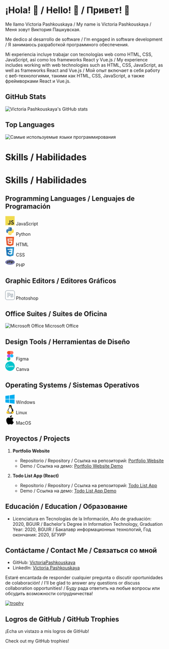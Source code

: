 # ¡Hola! 👋 / Hello! 👋 / Привет! 👋

Me llamo Victoria Pashkouskaya / My name is Victoria Pashkouskaya / Меня зовут Виктория Пашкувская. 

Me dedico al desarrollo de software / I'm engaged in software development / Я занимаюсь разработкой программного обеспечения. 

Mi experiencia incluye trabajar con tecnologías web como HTML, CSS, JavaScript, así como los frameworks React y Vue.js / My experience includes working with web technologies such as HTML, CSS, JavaScript, as well as frameworks React and Vue.js / Мой опыт включает в себя работу с веб-технологиями, такими как HTML, CSS, JavaScript, а также фреймворками React и Vue.js.

## GitHub Stats
![Victoria Pashkouskaya's GitHub stats](https://github-readme-stats.vercel.app/api?username=VictoriaPashkouskaya&show_icons=true&theme=radical&bg_color=000000&text_color=DC143C)

## Top Languages

![Самые используемые языки программирования](https://github-readme-stats.vercel.app/api/top-langs/?username=VictoriaPashkouskaya&layout=compact&bg_color=000000&text_color=DC143C)

# Skills / Habilidades

# Skills / Habilidades

## Programming Languages / Lenguajes de Programación

<img src="https://raw.githubusercontent.com/devicons/devicon/master/icons/javascript/javascript-original.svg" width="30" height="30" alt="JavaScript"> JavaScript  
<img src="https://raw.githubusercontent.com/devicons/devicon/master/icons/python/python-original.svg" width="30" height="30" alt="Python"> Python  
<img src="https://raw.githubusercontent.com/devicons/devicon/master/icons/html5/html5-original.svg" width="30" height="30" alt="HTML"> HTML  
<img src="https://raw.githubusercontent.com/devicons/devicon/master/icons/css3/css3-original.svg" width="30" height="30" alt="CSS"> CSS  
<img src="https://raw.githubusercontent.com/devicons/devicon/master/icons/php/php-original.svg" width="30" height="30" alt="PHP"> PHP  

## Graphic Editors / Editores Gráficos

<img src="https://raw.githubusercontent.com/devicons/devicon/master/icons/photoshop/photoshop-line.svg" width="30" height="30" alt="Photoshop"> Photoshop  

## Office Suites / Suites de Oficina

<img src="https://raw.githubusercontent.com/devicons/devicon/master/icons/microsoftoffice/microsoftoffice-plain.svg" width="30" height="30" alt="Microsoft Office"> Microsoft Office  

## Design Tools / Herramientas de Diseño

<img src="https://raw.githubusercontent.com/devicons/devicon/master/icons/figma/figma-original.svg" width="30" height="30" alt="Figma"> Figma  
<img src="https://raw.githubusercontent.com/devicons/devicon/master/icons/canva/canva-original.svg" width="30" height="30" alt="Canva"> Canva  

## Operating Systems / Sistemas Operativos

<img src="https://raw.githubusercontent.com/devicons/devicon/master/icons/windows8/windows8-original.svg" width="30" height="30" alt="Windows"> Windows  
<img src="https://raw.githubusercontent.com/devicons/devicon/master/icons/linux/linux-original.svg" width="30" height="30" alt="Linux"> Linux  
<img src="https://raw.githubusercontent.com/devicons/devicon/master/icons/apple/apple-original.svg" width="30" height="30" alt="MacOS"> MacOS  





## Proyectos / Projects

1. **Portfolio Website**
   - Repositorio / Repository / Ссылка на репозиторий: [Portfolio Website](https://github.com/VictoriaPashkouskaya/portfolio)
   - Demo / Ссылка на демо: [Portfolio Website Demo](https://victoriapashkouskaya.github.io/portfolio/)

2. **Todo List App (React)**
   - Repositorio / Repository / Ссылка на репозиторий: [Todo List App](https://github.com/VictoriaPashkouskaya/todo-list-react)
   - Demo / Ссылка на демо: [Todo List App Demo](https://victoriapashkouskaya.github.io/todo-list-react/)

## Educación / Education / Образование

- Licenciatura en Tecnologías de la Información, Año de graduación: 2020, BGUIR / Bachelor's Degree in Information Technology, Graduation Year: 2020, BGUIR / Бакалавр информационных технологий, Год окончания: 2020, БГУИР

## Contáctame / Contact Me / Связаться со мной

- GitHub: [VictoriaPashkouskaya](https://github.com/VictoriaPashkouskaya)
- LinkedIn: [Victoria Pashkouskaya](https://www.linkedin.com/in/victoria-pashkouskaya/)

Estaré encantada de responder cualquier pregunta o discutir oportunidades de colaboración! / I'll be glad to answer any questions or discuss collaboration opportunities! / Буду рада ответить на любые вопросы или обсудить возможности сотрудничества!

[![trophy](https://github-profile-trophy.vercel.app/?username=VictoriaPashkouskaya)](https://github.com/ryo-ma/github-profile-trophy)


## Logros de GitHub / GitHub Trophies

¡Echa un vistazo a mis logros de GitHub!

Check out my GitHub trophies!


